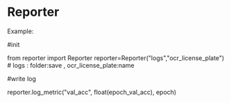 # Reporter


Example:
  
  
  #init
  
  from reporter import Reporter
  reporter=Reporter("logs","ocr_license_plate") # logs : folder:save , ocr_license_plate:name
  
  #write log
  
  reporter.log_metric("val_acc", float(epoch_val_acc), epoch)
